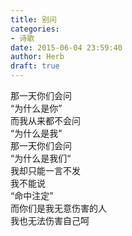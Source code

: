 ```yaml
---  
title: 别问  
categories:  
- 诗歌  
date: 2015-06-04 23:59:40  
author: Herb  
draft: true
---  
```

那一天你们会问  
“为什么是你”  
而我从来都不会问  
“为什么是我”    
那一天你们会问  
“为什么是我们“  
我却只能一言不发  
我不能说  
“命中注定”    
而你们是我无意伤害的人  
我也无法伤害自己呵